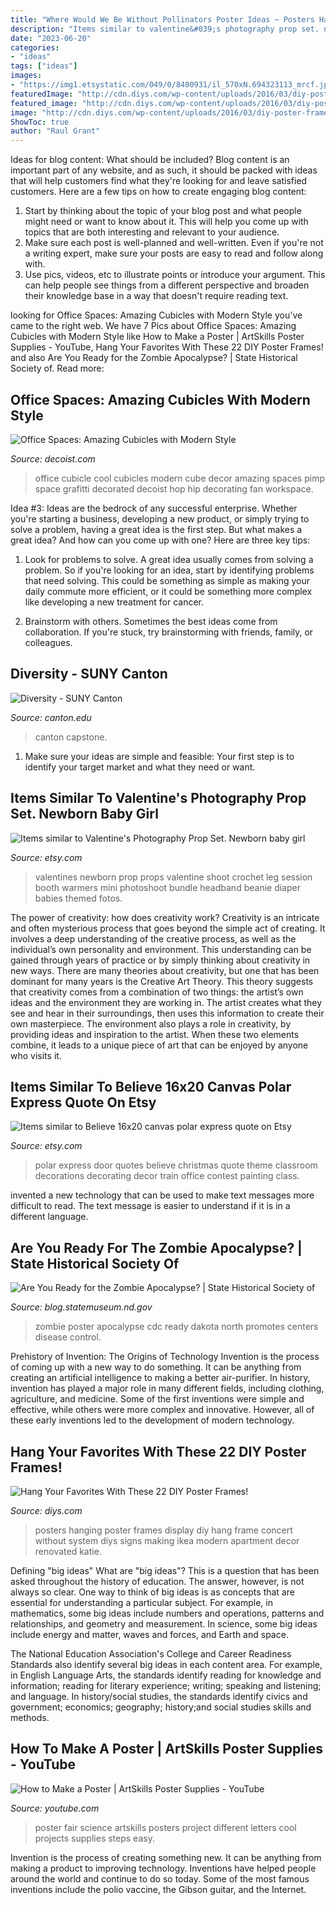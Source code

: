 ```yaml
---
title: "Where Would We Be Without Pollinators Poster Ideas ~ Posters Hanging Poster Frames Display Diy Hang Frame Concert Without System Diys Signs Making Ikea Modern Apartment Decor Renovated Katie"
description: "Items similar to valentine&#039;s photography prop set. newborn baby girl"
date: "2023-06-20"
categories:
- "ideas"
tags: ["ideas"]
images:
- "https://img1.etsystatic.com/049/0/8400931/il_570xN.694323113_mrcf.jpg"
featuredImage: "http://cdn.diys.com/wp-content/uploads/2016/03/diy-poster-frames.jpg"
featured_image: "http://cdn.diys.com/wp-content/uploads/2016/03/diy-poster-frames.jpg"
image: "http://cdn.diys.com/wp-content/uploads/2016/03/diy-poster-frames.jpg"
ShowToc: true
author: "Raul Grant"
---
```



Ideas for blog content: What should be included?
Blog content is an important part of any website, and as such, it should be packed with ideas that will help customers find what they're looking for and leave satisfied customers. Here are a few tips on how to create engaging blog content:
1. Start by thinking about the topic of your blog post and what people might need or want to know about it. This will help you come up with topics that are both interesting and relevant to your audience. 
2. Make sure each post is well-planned and well-written. Even if you're not a writing expert, make sure your posts are easy to read and follow along with. 
3. Use pics, videos, etc to illustrate points or introduce your argument. This can help people see things from a different perspective and broaden their knowledge base in a way that doesn't require reading text. 

	

		
looking for Office Spaces: Amazing Cubicles with Modern Style you've came to the right web. We have 7 Pics about Office Spaces: Amazing Cubicles with Modern Style like How to Make a Poster | ArtSkills Poster Supplies - YouTube, Hang Your Favorites With These 22 DIY Poster Frames! and also Are You Ready for the Zombie Apocalypse? | State Historical Society of. Read more:
		
    
## Office Spaces: Amazing Cubicles With Modern Style

<img loading=lazy src="http://cdn.decoist.com/wp-content/uploads/2013/06/Office-with-grafitti-art.jpg" onerror="this.onerror=null;this.src='https://tse4.mm.bing.net/th?id=OIP.L8m-xbKGhEkdz9j5i70EzQHaFJ&amp;pid=15.1';" alt="Office Spaces: Amazing Cubicles with Modern Style">

_Source: decoist.com_

>office cubicle cool cubicles modern cube decor amazing spaces pimp space grafitti decorated decoist hop hip decorating fan workspace. 

	

Idea #3:
Ideas are the bedrock of any successful enterprise. Whether you're starting a business, developing a new product, or simply trying to solve a problem, having a great idea is the first step.
But what makes a great idea? And how can you come up with one? Here are three key tips:

1. Look for problems to solve. A great idea usually comes from solving a problem. So if you're looking for an idea, start by identifying problems that need solving. This could be something as simple as making your daily commute more efficient, or it could be something more complex like developing a new treatment for cancer.

2. Brainstorm with others. Sometimes the best ideas come from collaboration. If you're stuck, try brainstorming with friends, family, or colleagues.

    
## Diversity - SUNY Canton

<img loading=lazy src="https://www.canton.edu/media/poster2.jpg" onerror="this.onerror=null;this.src='https://tse1.mm.bing.net/th?id=OIP.fTFcslL3pnOxzMYZxQ9lHAHaKG&amp;pid=15.1';" alt="Diversity - SUNY Canton">

_Source: canton.edu_

>canton capstone. 

	

1. Make sure your ideas are simple and feasible: Your first step is to identify your target market and what they need or want.

    
## Items Similar To Valentine&#039;s Photography Prop Set. Newborn Baby Girl

<img loading=lazy src="https://img.etsystatic.com/il/6821e6/421125975/il_570xN.421125975_pm18.jpg?version=0" onerror="this.onerror=null;this.src='https://tse1.mm.bing.net/th?id=OIP.suiSNzyTlw6a4iQdwWUmGAHaLH&amp;pid=15.1';" alt="Items similar to Valentine&#039;s Photography Prop Set. Newborn baby girl">

_Source: etsy.com_

>valentines newborn prop props valentine shoot crochet leg session booth warmers mini photoshoot bundle headband beanie diaper babies themed fotos. 

	

The power of creativity: how does creativity work?
Creativity is an intricate and often mysterious process that goes beyond the simple act of creating. It involves a deep understanding of the creative process, as well as the individual’s own personality and environment. This understanding can be gained through years of practice or by simply thinking about creativity in new ways.
There are many theories about creativity, but one that has been dominant for many years is the Creative Art Theory. This theory suggests that creativity comes from a combination of two things: the artist’s own ideas and the environment they are working in. The artist creates what they see and hear in their surroundings, then uses this information to create their own masterpiece. The environment also plays a role in creativity, by providing ideas and inspiration to the artist. When these two elements combine, it leads to a unique piece of art that can be enjoyed by anyone who visits it.

    
## Items Similar To Believe 16x20 Canvas Polar Express Quote On Etsy

<img loading=lazy src="https://img1.etsystatic.com/049/0/8400931/il_570xN.694323113_mrcf.jpg" onerror="this.onerror=null;this.src='https://tse3.mm.bing.net/th?id=OIP.PTAOG_7GrWHIjck07oOLiQHaJ4&amp;pid=15.1';" alt="Items similar to Believe 16x20 canvas polar express quote on Etsy">

_Source: etsy.com_

>polar express door quotes believe christmas quote theme classroom decorations decorating decor train office contest painting class. 

	

invented a new technology that can be used to make text messages more difficult to read. The text message is easier to understand if it is in a different language.

    
## Are You Ready For The Zombie Apocalypse? | State Historical Society Of

<img loading=lazy src="http://blog.statemuseum.nd.gov/sites/default/files/pictures/CDC-Poster.jpg" onerror="this.onerror=null;this.src='https://tse3.mm.bing.net/th?id=OIP.lpJs3zXR_4lJgNJjGioobgHaLE&amp;pid=15.1';" alt="Are You Ready for the Zombie Apocalypse? | State Historical Society of">

_Source: blog.statemuseum.nd.gov_

>zombie poster apocalypse cdc ready dakota north promotes centers disease control. 

	

Prehistory of Invention: The Origins of Technology
Invention is the process of coming up with a new way to do something. It can be anything from creating an artificial intelligence to making a better air-purifier. In history, invention has played a major role in many different fields, including clothing, agriculture, and medicine. Some of the first inventions were simple and effective, while others were more complex and innovative. However, all of these early inventions led to the development of modern technology.

    
## Hang Your Favorites With These 22 DIY Poster Frames!

<img loading=lazy src="http://cdn.diys.com/wp-content/uploads/2016/03/diy-poster-frames.jpg" onerror="this.onerror=null;this.src='https://tse1.mm.bing.net/th?id=OIP.b96PGTyOg05RAFf2N-29ZwHaLI&amp;pid=15.1';" alt="Hang Your Favorites With These 22 DIY Poster Frames!">

_Source: diys.com_

>posters hanging poster frames display diy hang frame concert without system diys signs making ikea modern apartment decor renovated katie. 

	

Defining "big ideas"
What are "big ideas"? This is a question that has been asked throughout the history of education. The answer, however, is not always so clear.
One way to think of big ideas is as concepts that are essential for understanding a particular subject. For example, in mathematics, some big ideas include numbers and operations, patterns and relationships, and geometry and measurement. In science, some big ideas include energy and matter, waves and forces, and Earth and space.

The National Education Association's College and Career Readiness Standards also identify several big ideas in each content area. For example, in English Language Arts, the standards identify reading for knowledge and information; reading for literary experience; writing; speaking and listening; and language. In history/social studies, the standards identify civics and government; economics; geography; history;and social studies skills and methods.

    
## How To Make A Poster | ArtSkills Poster Supplies - YouTube

<img loading=lazy src="https://i.ytimg.com/vi/hkkUe8sKsxs/maxresdefault.jpg" onerror="this.onerror=null;this.src='https://tse4.mm.bing.net/th?id=OIP.vqbBQpwRHeolMrEzxBrlUgHaEK&amp;pid=15.1';" alt="How to Make a Poster | ArtSkills Poster Supplies - YouTube">

_Source: youtube.com_

>poster fair science artskills posters project different letters cool projects supplies steps easy. 

	

Invention is the process of creating something new. It can be anything from making a product to improving technology. Inventions have helped people around the world and continue to do so today. Some of the most famous inventions include the polio vaccine, the Gibson guitar, and the Internet.

